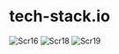 # tech-stack.io

![Scr16](https://user-images.githubusercontent.com/103738739/211202162-4bdffb50-8d74-4246-89a0-63593c760c36.jpg)
![Scr18](https://user-images.githubusercontent.com/103738739/211202167-a3a8dbea-265f-45bb-85e2-301a825ff8c5.jpg)
![Scr19](https://user-images.githubusercontent.com/103738739/211202171-92e09a91-c165-4bb9-ba6d-a932687adf3d.jpg)
